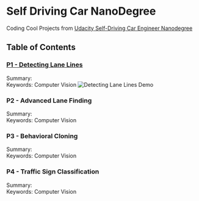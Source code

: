 # Self Driving Car NanoDegree
Coding Cool Projects from [Udacity Self-Driving Car Engineer Nanodegree](https://www.udacity.com/course/self-driving-car-engineer-nanodegree--nd013)

## Table of Contents
### [P1 - Detecting Lane Lines](https://github.com/KishoreMayank/SelfDrivingCarND/tree/master/P1%20-%20LaneLines)
Summary: 
<br> Keywords: Computer Vision
![Detecting Lane Lines Demo](test_videos_output/demo.gif)

### P2 - Advanced Lane Finding
Summary: 
<br> Keywords: Computer Vision

### P3 - Behavioral Cloning
Summary: 
<br> Keywords: Computer Vision

### P4 - Traffic Sign Classification
Summary: 
<br> Keywords: Computer Vision
